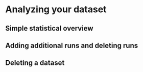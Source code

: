 # Analyzing your dataset

## Simple statistical overview

## Adding additional runs and deleting runs

## Deleting a dataset
